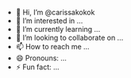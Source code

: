 - 👋 Hi, I’m @carissakokok
- 👀 I’m interested in ...
- 🌱 I’m currently learning ...
- 💞️ I’m looking to collaborate on ...
- 📫 How to reach me ...
- 😄 Pronouns: ...
- ⚡ Fun fact: ...

<!---
carissakokok/carissakokok is a ✨ special ✨ repository because its `README.md` (this file) appears on your GitHub profile.
You can click the Preview link to take a look at your changes.
--->
